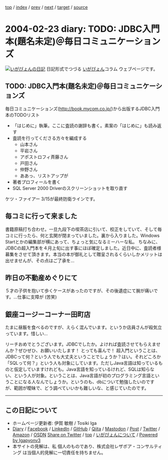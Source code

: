 [top](../index.html) 
 / [index](index.html) 
 / [prev](ig040222.html) 
 / [next](ig040224.html) 
 / [target](https://www.igapyon.jp/igapyon/diary/2004/ig040223.html) 
 / [source](https://github.com/igapyon/diary/blob/master/2004/ig040223.src.md) 

2004-02-23 diary: TODO: JDBC入門本(題名未定)＠毎日コミュニケーションズ
=====================================================================================================
[![いがぴょんの日記](https://www.igapyon.jp/igapyon/diary/images/iga202308_256.jpg "いがぴょん")](https://www.igapyon.jp/igapyon/diary/memo/memoigapyon.html) 日記形式でつづる [いがぴょん](https://www.igapyon.jp/igapyon/diary/memo/memoigapyon.html)コラム ウェブページです。

## TODO: JDBC入門本(題名未定)＠毎日コミュニケーションズ

毎日コミュニケーションズ(http://book.mycom.co.jp/)から出版するJDBC入門本のTODOリスト

* 「はじめに」執筆。ここに査読の謝辞も書く。素案の「はじめに」も読み返す
* 査読を行ってくださる方々を編成する
  * 山本さん
  * 平岩さん
  * アポストロフィ斉藤さん
  * 戸田さん
  * 仲野さん
  * ああっ、リストアップが
* 著者プロフィールを書く
* SQL Server 2000 Driverのスクリーンショットを取り直す

ケツ・ファイアー 3/15が最終防衛ラインです。


## 毎コミに行って来ました

書籍原稿打ち合わせ。一旦九段下の喫茶店に引いて、校正をしていて、そして毎コミに行ったら、何と玄関が閉まっていました。裏から入りました。Windows Startとかの編集部が横にあって、ちょっと気になるミーハーな私。
ちなみに、JDBCの超入門本を４月上旬に出す事にほぼ確定しました。近日中に、査読者様募集をさせて頂きます。本当の本が御礼として贈呈されるくらいしかメリットは出せませんが、その点はご了承を…


## 昨日の不動産めぐりにて

５才の子供を抱いて歩くケースがあったのですが、その後遺症にて腕が痛いです。…仕事に支障が (苦笑)


## 銀座コージーコーナー田町店

たまに昼飯を食べるのですが、えらく混んでいます。というか店員さんが殺気立っています。惜しい…

リーチおめでとうございます。JDBCでしたか。よければ査読させてもらえませんか？ぜひぜひ、お願いいたします！ とっても喜んで！ 超入門ということは、JDBCって何？という人でも大丈夫ということでしょうか？はい。それどころか 「SQLって何？」という人も対象にしています。ただしJava言語は知っているものと仮定していますけれども。Java言語を知っているけれど、SQLは知らない、という人が対象。ということは、Java言語が初のプログラミング言語ということになる人なんでしょうか。というのも、dbについて勉強したいのですが、範囲が曖昧で、どう調べていいかも難しいな、と感じていたのです。


----------------------------------------------------------------------------------------------------

## この日記について

* ホームページ更新者: 伊賀 敏樹 / Tosiki Iga
* [Diary](https://www.igapyon.jp/igapyon/diary/) / [Facebook](https://www.facebook.com/igapyon) / [LinkedIn](https://www.linkedin.com/in/toshikiiga) / [GitHub](https://github.com/igapyon) / [Qiita](https://qiita.com/igapyon) / [Mastodon](https://social.vivaldi.net/@igapyon) / [Post](https://post.news/igapyon) / [Twitter](https://twitter.com/ToshikiIga) / [Amazon](https://www.amazon.co.jp/%E4%BC%8A%E8%B3%80-%E6%95%8F%E6%A8%B9/e/B004LTQWCQ) / [OSDN](https://ja.osdn.net/users/iga/)
[Share on Twitter](https://twitter.com/intent/tweet?hashtags=igapyon%2Cdiary%2C%E3%81%84%E3%81%8C%E3%81%B4%E3%82%87%E3%82%93&text=TODO%3A+JDBC%E5%85%A5%E9%96%80%E6%9C%AC%28%E9%A1%8C%E5%90%8D%E6%9C%AA%E5%AE%9A%29%EF%BC%A0%E6%AF%8E%E6%97%A5%E3%82%B3%E3%83%9F%E3%83%A5%E3%83%8B%E3%82%B1%E3%83%BC%E3%82%B7%E3%83%A7%E3%83%B3%E3%82%BA&url=https%3A%2F%2Fwww.igapyon.jp%2Figapyon%2Fdiary%2F2004%2Fig040223.html) / [top](../index.html) / [いがぴょんについて](https://www.igapyon.jp/igapyon/diary/memo/memoigapyon.html) / [Powered by Igapyonv3](https://github.com/igapyon/igapyonv3)
* 本サイトの見解は、私 個人のものであり、株式会社レザボア・コンサルティング は当個人的見解に一切責任を持ちません。 
